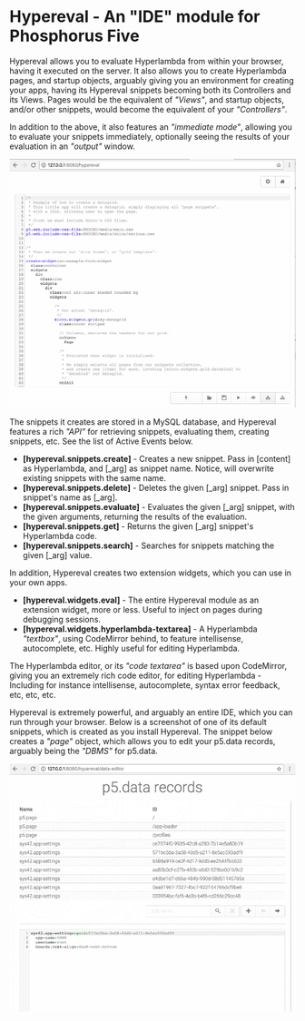 
# Hypereval - An "IDE" module for Phosphorus Five

Hypereval allows you to evaluate Hyperlambda from within your browser, having it executed
on the server. It also allows you to create Hyperlambda pages, and startup objects, arguably
giving you an environment for creating your apps, having its Hypereval snippets becoming both 
its Controllers and its Views. Pages would be the equivalent of _"Views"_, and startup objects, 
and/or other snippets, would become the equivalent of your _"Controllers"_.

In addition to the above, it also features an _"immediate mode"_, allowing you to evaluate your
snippets immediately, optionally seeing the results of your evaluation in an _"output"_ window.

![alt screenshot](media/screenshot-hypereval.png)

The snippets it creates are stored in a MySQL database, and Hypereval features a rich _"API"_
for retrieving snippets, evaluating them, creating snippets, etc. See the list of Active Events
below.

* __[hypereval.snippets.create]__ - Creates a new snippet. Pass in [content] as Hyperlambda, and [_arg] as snippet name. Notice, will overwrite existing snippets with the same name.
* __[hypereval.snippets.delete]__ - Deletes the given [_arg] snippet. Pass in snippet's name as [_arg].
* __[hypereval.snippets.evaluate]__ - Evaluates the given [_arg] snippet, with the given arguments, returning the results of the evaluation.
* __[hypereval.snippets.get]__ - Returns the given [_arg] snippet's Hyperlambda code.
* __[hypereval.snippets.search]__ - Searches for snippets matching the given [_arg] value.

In addition, Hypereval creates two extension widgets, which you can use in your own apps.

* __[hypereval.widgets.eval]__ - The entire Hypereval module as an extension widget, more or less. Useful to inject on pages during debugging sessions.
* __[hypereval.widgets.hyperlambda-textarea]__ - A Hyperlambda _"textbox"_, using CodeMirror behind, to feature intellisense, autocomplete, etc. Highly useful for editing Hyperlambda.

The Hyperlambda editor, or its _"code textarea"_ is based upon CodeMirror, giving you an extremely rich code editor, for editing Hyperlambda -
Including for instance intellisense, autocomplete, syntax error feedback, etc, etc, etc.

Hypereval is extremely powerful, and arguably an entire IDE, which you can run through your browser. Below is a screenshot of one of its default
snippets, which is created as you install Hypereval. The snippet below creates a _"page"_ object, which allows you to edit your p5.data records,
arguably being the _"DBMS"_ for p5.data.

![alt screenshot](media/hypereval-data-editor-snippet.png)

